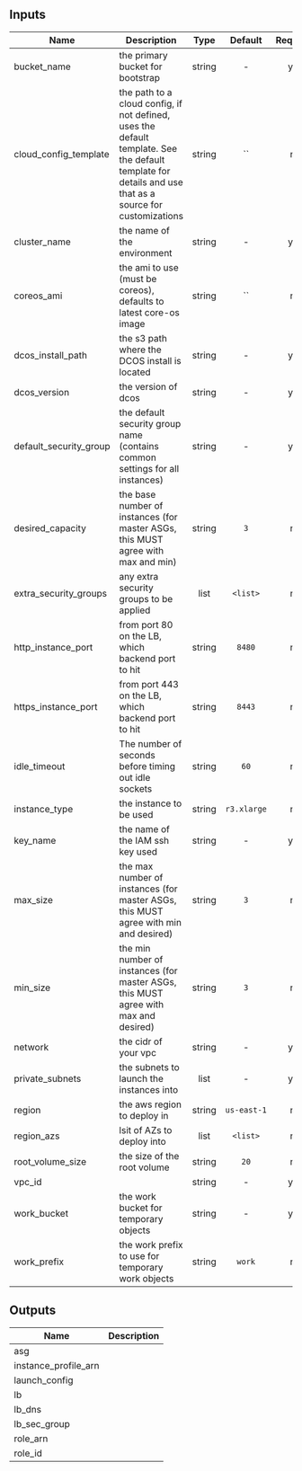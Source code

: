 
## Inputs

| Name | Description | Type | Default | Required |
|------|-------------|:----:|:-----:|:-----:|
| bucket_name | the primary bucket for bootstrap | string | - | yes |
| cloud_config_template | the path to a cloud config, if not defined, uses the default template. See the default template for details and use that as a source for customizations | string | `` | no |
| cluster_name | the name of the environment | string | - | yes |
| coreos_ami | the ami to use (must be coreos), defaults to latest core-os image | string | `` | no |
| dcos_install_path | the s3 path where the DCOS install is located | string | - | yes |
| dcos_version | the version of dcos | string | - | yes |
| default_security_group | the default security group name (contains common settings for all instances) | string | - | yes |
| desired_capacity | the base number of instances (for master ASGs, this MUST agree with max and min) | string | `3` | no |
| extra_security_groups | any extra security groups to be applied | list | `<list>` | no |
| http_instance_port | from port 80 on the LB, which backend port to hit | string | `8480` | no |
| https_instance_port | from port 443 on the LB, which backend port to hit | string | `8443` | no |
| idle_timeout | The number of seconds before timing out idle sockets | string | `60` | no |
| instance_type | the instance to be used | string | `r3.xlarge` | no |
| key_name | the name of the IAM ssh key used | string | - | yes |
| max_size | the max number of instances (for master ASGs, this MUST agree with min and desired) | string | `3` | no |
| min_size | the min number of instances (for master ASGs, this MUST agree with max and desired) | string | `3` | no |
| network | the cidr of your vpc | string | - | yes |
| private_subnets | the subnets to launch the instances into | list | - | yes |
| region | the aws region to deploy in | string | `us-east-1` | no |
| region_azs | lsit of AZs to deploy into | list | `<list>` | no |
| root_volume_size | the size of the root volume | string | `20` | no |
| vpc_id |  | string | - | yes |
| work_bucket | the work bucket for temporary objects | string | - | yes |
| work_prefix | the work prefix to use for temporary work objects | string | `work` | no |

## Outputs

| Name | Description |
|------|-------------|
| asg |  |
| instance_profile_arn |  |
| launch_config |  |
| lb |  |
| lb_dns |  |
| lb_sec_group |  |
| role_arn |  |
| role_id |  |

